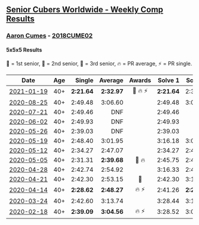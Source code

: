 <style>table {white-space: nowrap;}</style>

## [Senior Cubers Worldwide - Weekly Comp Results](/scw-comp/results/)
### [Aaron Cumes](README.md) - [2018CUME02](https://www.worldcubeassociation.org/persons/2018CUME02?event=555)
#### 5x5x5 Results

<span style="white-space: nowrap;">🥇 = 1st senior</span>, <span style="white-space: nowrap;">🥈 = 2nd senior</span>, <span style="white-space: nowrap;">🥉 = 3rd senior</span>, <span style="white-space: nowrap;">🔥 = PR average</span>, <span style="white-space: nowrap;">⚡ = PR single</span>.

| Date | Age | Single | Average | Awards | Solve 1 | Solve 2 | Solve 3 | Solve 4 | Solve 5 | Video |
| :--: | :--: | --: | --: | :--: | --: | --: | --: | --: | --: | :-- |
| [2021-01-19](../../results/2021-01-19/555.md) | 40+ | **2:21.64** | **2:32.97** | 🥉 🔥 ⚡ | **2:21.64** | 2:33.04 | 2:26.93 | 2:38.94 | 2:44.68 | [Desktop](https://www.facebook.com/events/801984480354340/permalink/804512616768193) / [Mobile](https://m.facebook.com/events/801984480354340?view=permalink&id=804512616768193) |
| [2020-08-25](../../results/2020-08-25/555.md) | 40+ | 2:49.48 | 3:06.60 |  | 2:49.48 | 3:09.23 | 3:21.10 | DNS | DNS | [Desktop](https://www.facebook.com/events/375269430142971/permalink/376701369999777) / [Mobile](https://m.facebook.com/events/375269430142971?view=permalink&id=376701369999777) |
| [2020-07-21](../../results/2020-07-21/555.md) | 40+ | 2:49.46 | DNF |  | 2:49.46 | DNS | DNS | DNS | DNS | [Desktop](https://www.facebook.com/events/3081159145282455/permalink/3087536224644747) / [Mobile](https://m.facebook.com/events/3081159145282455?view=permalink&id=3087536224644747) |
| [2020-06-02](../../results/2020-06-02/555.md) | 40+ | 2:49.93 | DNF |  | 2:49.93 | DNS | DNS | DNS | DNS | [Desktop](https://www.facebook.com/events/573401076937046/permalink/574489523494868) / [Mobile](https://m.facebook.com/events/573401076937046?view=permalink&id=574489523494868) |
| [2020-05-26](../../results/2020-05-26/555.md) | 40+ | 2:39.03 | DNF |  | 2:39.03 | DNS | DNS | DNS | DNS | [Desktop](https://www.facebook.com/events/637852836799991/permalink/638981980020410) / [Mobile](https://m.facebook.com/events/637852836799991?view=permalink&id=638981980020410) |
| [2020-05-19](../../results/2020-05-19/555.md) | 40+ | 2:48.40 | 3:01.95 |  | 3:16.18 | 3:01.26 | 2:48.40 | DNS | DNS | [Desktop](https://www.facebook.com/events/201300894172579/permalink/202339374068731) / [Mobile](https://m.facebook.com/events/201300894172579?view=permalink&id=202339374068731) |
| [2020-05-12](../../results/2020-05-12/555.md) | 40+ | 2:34.27 | 2:47.07 |  | 2:34.27 | 2:46.89 | 3:00.06 | DNS | DNS | [Desktop](https://www.facebook.com/events/276138643524223/permalink/277556713382416) / [Mobile](https://m.facebook.com/events/276138643524223?view=permalink&id=277556713382416) |
| [2020-05-05](../../results/2020-05-05/555.md) | 40+ | 2:31.31 | **2:39.68** | 🥉 🔥 | 2:45.75 | 2:41.99 | 2:31.31 | DNS | DNS | [Desktop](https://www.facebook.com/events/557526585195168/permalink/558964438384716) / [Mobile](https://m.facebook.com/events/557526585195168?view=permalink&id=558964438384716) |
| [2020-04-28](../../results/2020-04-28/555.md) | 40+ | 2:42.74 | 2:54.92 |  | 3:16.33 | 2:42.74 | 2:45.70 | DNS | DNS | [Desktop](https://www.facebook.com/events/543220986391837/permalink/544360886277847) / [Mobile](https://m.facebook.com/events/543220986391837?view=permalink&id=544360886277847) |
| [2020-04-21](../../results/2020-04-21/555.md) | 40+ | 2:42.30 | 2:53.15 | 🥉 | 2:42.30 | 3:10.71 | 2:46.43 | DNS | DNS | [Desktop](https://www.facebook.com/events/538096063773916/permalink/539523343631188) / [Mobile](https://m.facebook.com/events/538096063773916?view=permalink&id=539523343631188) |
| [2020-04-14](../../results/2020-04-14/555.md) | 40+ | **2:28.62** | **2:48.27** | 🔥 ⚡ | 2:41.26 | **2:28.62** | 3:14.93 | DNS | DNS | [Desktop](https://www.facebook.com/events/1400953806773430/permalink/1401875770014567) / [Mobile](https://m.facebook.com/events/1400953806773430?view=permalink&id=1401875770014567) |
| [2020-03-24](../../results/2020-03-24/555.md) | 40+ | 2:42.60 | 3:13.74 |  | 3:28.44 | 3:10.65 | 3:35.38 | 2:42.60 | 3:02.13 | [Desktop](https://www.facebook.com/events/5078365835514885/permalink/5082204785130990) / [Mobile](https://m.facebook.com/events/5078365835514885?view=permalink&id=5082204785130990) |
| [2020-02-18](../../results/2020-02-18/555.md) | 40+ | **2:39.09** | **3:04.56** | 🔥 ⚡ | 3:28.52 | 3:06.07 | **2:39.09** | DNS | DNS | [Desktop](https://www.facebook.com/events/538921670053895/permalink/541249876487741) / [Mobile](https://m.facebook.com/events/538921670053895?view=permalink&id=541249876487741) |


<!-- Global site tag (gtag.js) - Google Analytics -->
<script async src="https://www.googletagmanager.com/gtag/js?id=UA-86348435-3"></script>
<script>window.dataLayer = window.dataLayer || []; function gtag() {dataLayer.push(arguments);} gtag('js', new Date()); gtag('config', 'UA-86348435-3');</script>
